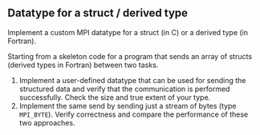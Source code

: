 ## Datatype for a struct / derived type

Implement a custom MPI datatype for a struct (in C) or a derived type
(in Fortran).

Starting from a skeleton code for a program that sends an array of structs
(derived types in Fortran) between two tasks.

 1. Implement a user-defined datatype that can be used for sending the
    structured data and verify that the communication is performed
    successfully. Check the size and true extent of your type.
 2. Implement the same send by sending just a stream of bytes (type `MPI_BYTE`).
    Verify correctness and compare the performance of these two approaches.
